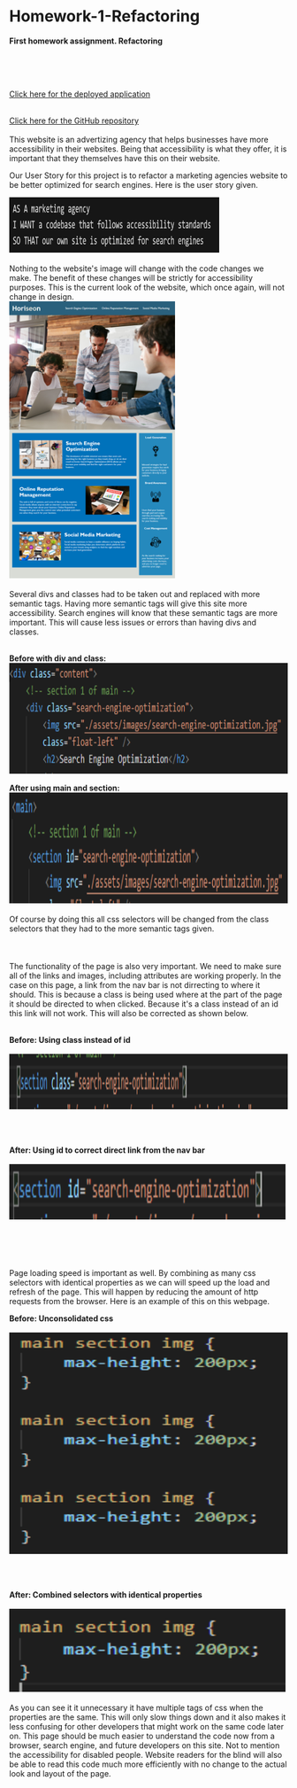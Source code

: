 # Homework-1-Refactoring
**First homework assignment. Refactoring**

<br>
<br>
<br>

[Click here for the deployed application](https://jongudenzi.github.io/Homework-1-Refactoring/)
<br>
<br>

[Click here for the GitHub repository](https://github.com/JonGudenzi/Homework-1-Refactoring)
<br>
<br>
This website is an advertizing agency that helps businesses have more accessibility in their websites. Being that accessibility is what they offer, it is important that they themselves have this on their website. 

Our User Story for this project is to refactor a marketing agencies website to be better optimized for search engines.
Here is the user story given.

<img src="assets/images/userstory.PNG" width="380" height="100">
<br>
<br>
Nothing to the website's image will change with the code changes we make. The benefit of these changes will be strictly for accessibility purposes.
This is the current look of the website, which once again, will not change in design.
<br>
<img src="assets/images/01-html-css-git-homework-demo.png" width="300" height="500">
<br>
<br>
Several divs and classes had to be taken out and replaced with more semantic tags. Having more semantic tags will give this site more accessibility. Search engines will know that these semantic tags are more important.  This will cause less issues or errors than having divs and classes.
<br>
<br>

**Before with div and class:**
<br>
<img src="assets/images/div-to-main-and-section.PNG" width="800" height="200">
<br>

**After using main and section:**
<br>
<img src="assets/images/after-div-to-main-and-section.PNG" width="800" height="200">
<br>
<br>
Of course by doing this all css selectors will be changed from the class selectors that they had to the more semantic tags given.
<br>
<br>
<br>
<br>
The functionality of the page is also very important. We need to make sure all of the links and images, including attributes are working properly. 
In the case on this page, a link from the nav bar is not dirrecting to where it should. This is because a class is being used where at the part of the page it should be directed to when clicked. Because it's a class instead of an id this link will not work.  This will also be corrected as shown below.
<br>
<br>

**Before: Using class instead of id**
<br>
<br>
<img src="assets/images/section-class.PNG" width="700" height="100">

<br>
<br>

**After: Using id to correct direct link from the nav bar**
<br>
<br>
<img src="assets/images/section-id.PNG" width="500" height="100">
<br>
<br>
<br>
<br>
<br>
<br>
Page loading speed is important as well. By combining as many css selectors with identical properties as we can will speed up the load and refresh of the page. This will happen by reducing the amount of http requests from the browser.
Here is an example of this on this webpage.

**Before: Unconsolidated css**
<br>
<br>
<img src="assets/images/css-unconsolidated.PNG" width="900" height="400">

<br>
<br>

**After: Combined selectors with identical properties**
<br>
<br>
<img src="assets/images/css-consolidated.PNG" width="500" height="150">
<br>
<br>
As you can see it it unnecessary it have multiple tags of css when the properties are the same. This will only slow things down and it also makes it less confusing for other developers that might work on the same code later on.
This page should be much easier to understand the code now from a browser, search engine, and future developers on this site.  Not to mention the accessibility for disabled people. Website readers for the blind will also be able to read this code much more efficiently with no change to the actual look and layout of the page.
